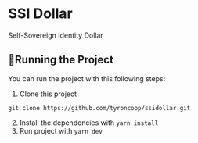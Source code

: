 # SSI Dollar

Self-Sovereign Identity Dollar

## 🚀Running the Project

You can run the project with this following steps:

1. Clone this project

```
git clone https://github.com/tyroncoop/ssidollar.git
```

2. Install the dependencies with `yarn install`
3. Run project with `yarn dev`
